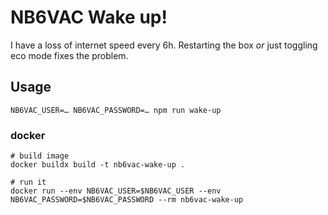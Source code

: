 # NB6VAC Wake up!

I have a loss of internet speed every 6h. Restarting the box _or_ just toggling eco mode fixes the problem.

## Usage

```shell
NB6VAC_USER=… NB6VAC_PASSWORD=… npm run wake-up
```

### docker

```shell
# build image
docker buildx build -t nb6vac-wake-up .

# run it
docker run --env NB6VAC_USER=$NB6VAC_USER --env NB6VAC_PASSWORD=$NB6VAC_PASSWORD --rm nb6vac-wake-up
```

